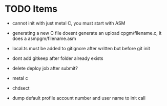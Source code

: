 # TODO Items

- cannot init with just metal C, you must start with ASM
- generating a new C file doesnt generate an upload cpgm/filename.c, it does a asmpgm/filename.asm
- local.ts must be added to gitignore after written but before git init
- dont add gitkeep after folder already exists

- delete deploy job after submit?
- metal c
- chdsect
- dump default profile account number and user name to init call
